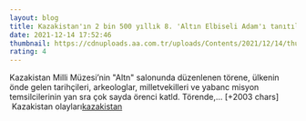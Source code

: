 ```yaml
--- 
layout: blog
title: Kazakistan'ın 2 bin 500 yıllık 8. 'Altın Elbiseli Adam'ı tanıtıldı
date: 2021-12-14 17:52:46
thumbnail: https://cdnuploads.aa.com.tr/uploads/Contents/2021/12/14/thumbs_b_c_a186706d3ab1ce505ad22dcfe35f650e.jpg?v=214528
rating: 4
---
```

Kazakistan Milli Müzesi’nin "Altn" salonunda düzenlenen törene, ülkenin önde gelen tarihçileri, arkeologlar, milletvekilleri ve yabanc misyon temsilcilerinin yan sra çok sayda örenci katld.
Törende,… [+2003 chars]</br>&nbsp;Kazakistan olayları<a href="https://www.dental-ilan.org/">kazakistan</a>